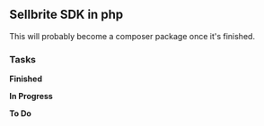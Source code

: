 ## Sellbrite SDK in php

This will probably become a composer package once it's finished.

### Tasks

**Finished**



**In Progress**



**To Do**
